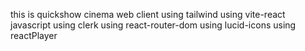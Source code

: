 this is quickshow cinema web client
using tailwind
using vite-react javascript
using clerk
using react-router-dom
using lucid-icons
using reactPlayer